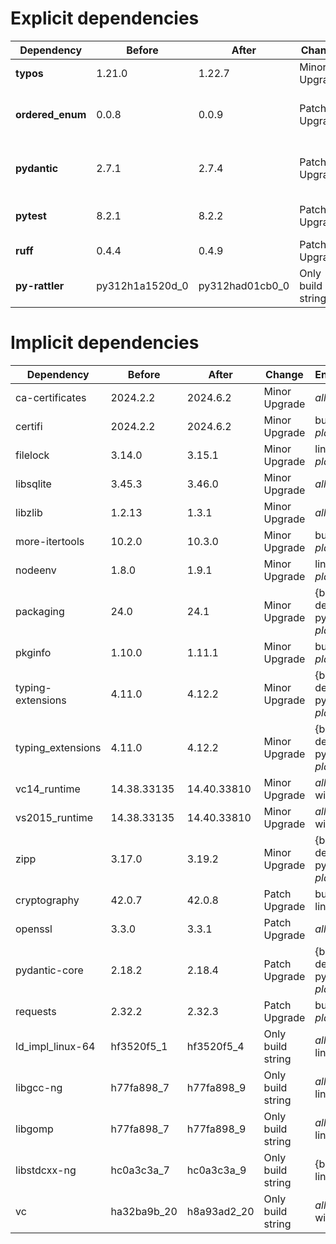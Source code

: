 # Explicit dependencies

|Dependency|Before|After|Change|Environments|
|-|-|-|-|-|
|**typos**|1.21.0|1.22.7|Minor Upgrade|lint on *all platforms*|
|**ordered_enum**|0.0.8|0.0.9|Patch Upgrade|{build, default, py312} on *all platforms*|
|**pydantic**|2.7.1|2.7.4|Patch Upgrade|{build, default, py312} on *all platforms*|
|**pytest**|8.2.1|8.2.2|Patch Upgrade|{default, py312} on *all platforms*|
|**ruff**|0.4.4|0.4.9|Patch Upgrade|lint on *all platforms*|
|**py-rattler**|py312h1a1520d_0|py312had01cb0_0|Only build string|{default, py312} on osx-arm64|

# Implicit dependencies

|Dependency|Before|After|Change|Environments|
|-|-|-|-|-|
|ca-certificates|2024.2.2|2024.6.2|Minor Upgrade|*all*|
|certifi|2024.2.2|2024.6.2|Minor Upgrade|build on *all platforms*|
|filelock|3.14.0|3.15.1|Minor Upgrade|lint on *all platforms*|
|libsqlite|3.45.3|3.46.0|Minor Upgrade|*all*|
|libzlib|1.2.13|1.3.1|Minor Upgrade|*all*|
|more-itertools|10.2.0|10.3.0|Minor Upgrade|build on *all platforms*|
|nodeenv|1.8.0|1.9.1|Minor Upgrade|lint on *all platforms*|
|packaging|24.0|24.1|Minor Upgrade|{build, default, py312} on *all platforms*|
|pkginfo|1.10.0|1.11.1|Minor Upgrade|build on *all platforms*|
|typing-extensions|4.11.0|4.12.2|Minor Upgrade|{build, default, py312} on *all platforms*|
|typing_extensions|4.11.0|4.12.2|Minor Upgrade|{build, default, py312} on *all platforms*|
|vc14_runtime|14.38.33135|14.40.33810|Minor Upgrade|*all envs* on win-64|
|vs2015_runtime|14.38.33135|14.40.33810|Minor Upgrade|*all envs* on win-64|
|zipp|3.17.0|3.19.2|Minor Upgrade|{build, default, py312} on *all platforms*|
|cryptography|42.0.7|42.0.8|Patch Upgrade|build on linux-64|
|openssl|3.3.0|3.3.1|Patch Upgrade|*all*|
|pydantic-core|2.18.2|2.18.4|Patch Upgrade|{build, default, py312} on *all platforms*|
|requests|2.32.2|2.32.3|Patch Upgrade|build on *all platforms*|
|ld_impl_linux-64|hf3520f5_1|hf3520f5_4|Only build string|*all envs* on linux-64|
|libgcc-ng|h77fa898_7|h77fa898_9|Only build string|*all envs* on linux-64|
|libgomp|h77fa898_7|h77fa898_9|Only build string|*all envs* on linux-64|
|libstdcxx-ng|hc0a3c3a_7|hc0a3c3a_9|Only build string|{build, lint} on linux-64|
|vc|ha32ba9b_20|h8a93ad2_20|Only build string|*all envs* on win-64|

[^1]: **Bold** means explicit dependency.
[^2]: Dependency got downgraded.
